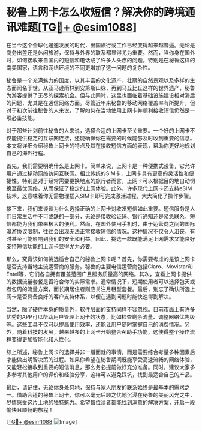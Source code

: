 # 秘鲁上网卡怎么收短信？解决你的跨境通讯难题[[TG💪+ @esim1088](https://t.me/s/esim1088)]

在当今这个全球化迅速发展的时代，出国旅行或工作已经变得越来越普遍。无论是商务出差还是休闲旅游，保持与外界的联系都显得尤为重要。然而，当你身在国外时，如何接收来自国内的短信和电话成了许多人头疼的问题。特别是在秘鲁这样的南美国家，语言和网络环境的不同更增加了这一问题的复杂性。

秘鲁是一个充满魅力的国度，以其丰富的文化遗产、壮丽的自然景观以及多样的生态而闻名于世。从亚马逊雨林到安第斯山脉，再到马丘比丘这样的世界遗产，秘鲁为游客提供了无尽的探索机会。但与此同时，这里也面临着基础设施建设相对滞后的问题，尤其是在通信网络方面。尽管近年来秘鲁的移动网络覆盖率有所提升，但对于初次前往秘鲁的人来说，了解如何在当地使用上网卡并顺利接收短信仍然是一项必备技能。

对于那些计划前往秘鲁的人来说，选择合适的上网卡至关重要。一个好的上网卡不仅能提供稳定的互联网连接，还能确保你在需要的时候能够及时收到重要的信息。本文将详细介绍秘鲁上网卡的特点及其在接收短信方面的表现，帮助你更好地规划自己的海外行程。

首先，我们需要明确什么是上网卡。简单来说，上网卡是一种便携式设备，它允许用户通过移动网络访问互联网。相比传统的SIM卡，上网卡具有更高的灵活性和便捷性。特别是对于经常需要更换地点的旅行者而言，上网卡可以根据目的地自动切换至最优网络，从而保证了稳定的上网体验。此外，许多现代上网卡还支持eSIM技术，这意味着你无需物理插入SIM卡即可完成激活过程，大大简化了操作步骤。

接下来，我们来谈谈为什么选择正确的上网卡对收发短信如此重要。短信服务是人们日常生活中不可或缺的一部分，无论是接收验证码、银行通知还是紧急联系，短信都能为我们带来极大的便利。然而，在国外使用手机时，由于运营商之间的国际漫游协议限制，往往会出现无法正常接收短信的情况。这种情况不仅令人沮丧，有时甚至可能影响到我们的安全和利益。因此，挑选一款既能满足上网需求又能良好支持短信功能的上网卡显得尤为必要。

那么，究竟该如何挑选适合自己的秘鲁上网卡呢？首先，你需要考虑的是该上网卡是否支持当地主流运营商的服务。秘鲁的主要电信运营商包括Claro、Movistar和Entel等，它们各自拥有覆盖范围广且服务质量高的网络。其次，查看上网卡提供的数据流量套餐是否符合你的实际需求。通常情况下，短期使用者可以选择包天或者包周的流量方案，而长期居住者则应关注月租型套餐。最后，别忘了确认所选上网卡是否具备良好的客户支持体系，以便在遇到问题时能快速得到解决。

当然，除了硬件本身的质量外，软件层面的支持同样不容忽视。目前市面上有许多优秀的APP可以帮助用户管理上网卡的状态，比如检查剩余流量、调整网络优先级等。这些工具不仅可以提高使用效率，还能让用户随时掌握自己的消费情况。另外，随着科技的发展，越来越多的上网卡开始整合AI助手功能，这使得整个操作流程变得更加智能化和人性化。

综上所述，秘鲁上网卡的选择并非一蹴而就的事情，而是需要综合考量多种因素后才能做出明智决策的过程。如果你希望在秘鲁期间既能享受高速流畅的网络体验，又能轻松接收到重要的短信消息，那么务必提前做好充分准备。同时，建议大家多多参考其他用户的评价和经验分享，这样可以避免踩坑，找到最适合自己的产品。

最后，请记住，无论你身处何地，保持与家人朋友的联系始终是最基本的需求之一。借助合适的秘鲁上网卡，你可以毫无后顾之忧地沉浸在秘鲁的美丽风光之中，尽情感受这片土地的独特魅力。希望每位读者都能找到满意的解决方案，开启一段愉快且顺畅的旅程！

[[TG💪+ @esim1088](https://t.me/s/esim1088) ![Image](https://i.postimg.cc/4NQfJmqS/Snipaste-2025-05-13-00-14-12.png)]